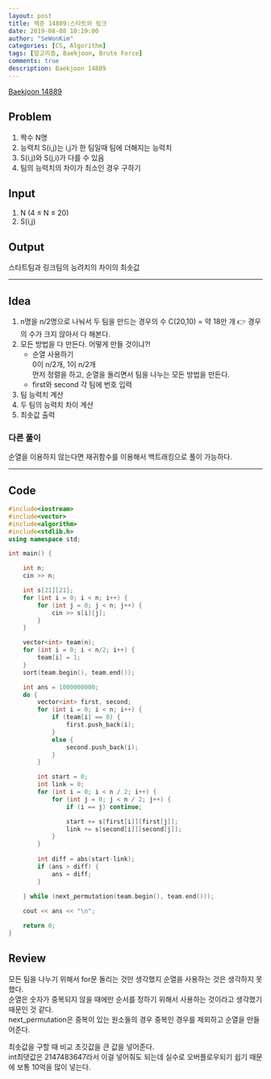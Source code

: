 ```yaml
---
layout: post
title: 백준 14889:스타트와 링크
date: 2019-08-08 10:19:00
author: "SeWonKim"
categories: [CS, Algorithm]
tags: [알고리즘, Baekjoon, Brute Force]
comments: true
description: Baekjoon 14889
---
```


[Baekjoon 14889](https://www.acmicpc.net/problem/14889)         


## Problem
  1. 짝수 N명
  2. 능력치 S(i,j)는 i,j가 한 팀일때 팀에 더해지는 능력치
  3. S(i,j)와 S(j,i)가 다를 수 있음
  4. 팀의 능력치의 차이가 최소인 경우 구하기


## Input
  1. N (4 ≤ N ≤ 20)
  2. S(i,j)


## Output
  스타트팀과 링크팀의 능려치의 차이의 최솟값



------


## Idea
  1. n명을 n/2명으로 나눠서 두 팀을 만드는 경우의 수 C(20,10) = 약 18만 개 👉 경우의 수가 크지 않아서 다 해본다.
  2. 모든 방법을 다 만든다. 어떻게 만들 것이냐?!    
        * 순열 사용하기     
        0이 n/2개, 1이 n/2개     
        먼저 정렬을 하고, 순열을 돌리면서 팀을 나누는 모든 방법을 만든다.
        * first와 second 각 팀에 번호 입력
  3. 팀 능력치 계산
  4. 두 팀의 능력치 차이 계산
  5. 최솟값 출력


### 다른 풀이
  순열을 이용하지 않는다면 재귀함수를 이용해서 백트래킹으로 풀이 가능하다.

------



## Code
```cpp
#include<iostream>
#include<vector>
#include<algorithm>
#include<stdlib.h>
using namespace std;

int main() {

	int n;
	cin >> n;

	int s[21][21];
	for (int i = 0; i < n; i++) {
		for (int j = 0; j < n; j++) {
			cin >> s[i][j];
		}
	}

	vector<int> team(n);
	for (int i = 0; i < n/2; i++) {
		team[i] = 1;
	}
	sort(team.begin(), team.end());

	int ans = 1000000000;
	do {
		vector<int> first, second;
		for (int i = 0; i < n; i++) {
			if (team[i] == 0) {
				first.push_back(i);
			}
			else {
				second.push_back(i);
			}
		}

		int start = 0;
		int link = 0;
		for (int i = 0; i < n / 2; i++) {
			for (int j = 0; j < n / 2; j++) {
				if (i == j) continue;

				start += s[first[i]][first[j]];
				link += s[second[i]][second[j]];
			}
		}
		
		int diff = abs(start-link);
		if (ans > diff) {
			ans = diff;
		}

	} while (next_permutation(team.begin(), team.end()));
	
	cout << ans << "\n";

	return 0;
}
``` 



## Review
  모든 팀을 나누기 위해서 for문 돌리는 것만 생각했지 순열을 사용하는 것은 생각하지 못했다.     
  순열은 숫자가 중복되지 않을 때에만 순서를 정하기 위해서 사용하는 것이라고 생각했기 때문인 것 같다.     
  next_permutation은 중복이 있는 원소들의 경우 중복인 경우를 제외하고 순열을 만들어준다.
  
  최솟값을 구할 때 비교 초깃값을 큰 값을 넣어준다.     
  int최댓값은 2147483647라서 이걸 넣어줘도 되는데 실수로 오버플로우되기 쉽기 때문에 보통 10억을 많이 넣는다.

